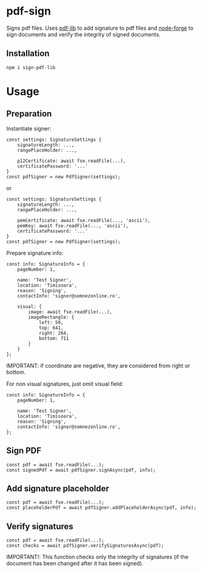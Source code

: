 # pdf-sign

Signs pdf files. Uses [pdf-lib](https://www.npmjs.com/package/pdf-lib) to add signature to pdf files and [node-forge](https://www.npmjs.com/package/node-forge) to sign documents and verify the integrity of signed documents. 

## Installation
```
npm i sign-pdf-lib
```

# Usage
## Preparation

Instantiate signer:
```
const settings: SignatureSettings {
    signatureLength: ...,
    rangePlaceHolder: ...,

    p12Certificate: await fse.readFile(...),
    certificatePassword: '...'
}
const pdfSigner = new PdfSigner(settings);
```
or
```
const settings: SignatureSettings {
    signatureLength: ...,
    rangePlaceHolder: ...,

    pemCertificate: await fse.readFile(..., 'ascii'),
    pemKey: await fse.readFile(..., 'ascii'),
    certificatePassword: '...'
}
const pdfSigner = new PdfSigner(settings);
```
Prepare signature info:
```
const info: SignatureInfo = {
    pageNumber: 1,

    name: 'Test Signer',
    location: 'Timisoara',
    reason: 'Signing',
    contactInfo: 'signer@semnezonline.ro',

    visual: {
        image: await fse.readFile(...),
        imageRectangle: { 
            left: 50, 
            top: 641, 
            right: 264, 
            bottom: 711
        }
    }
};
```
IMPORTANT: if coordinate are negative, they are considered from right or bottom.

For non visual signatures, just omit visual field:
```
const info: SignatureInfo = {
    pageNumber: 1,

    name: 'Test Signer',
    location: 'Timisoara',
    reason: 'Signing',
    contactInfo: 'signer@semnezonline.ro',
};
```

## Sign PDF
```
const pdf = await fse.readFile(...); 
const signedPdf = await pdfSigner.signAsync(pdf, info);
```
          
## Add signature placeholder
```
const pdf = await fse.readFile(...); 
const placeholderPdf = await pdfSigner.addPlaceholderAsync(pdf, info);
```

## Verify signatures
```
const pdf = await fse.readFile(...); 
const checks = await pdfSigner.verifySignaturesAsync(pdf);
```
IMPORTANT!: This function checks only the integrity of signatures (if the document has been changed after it has been signed).
